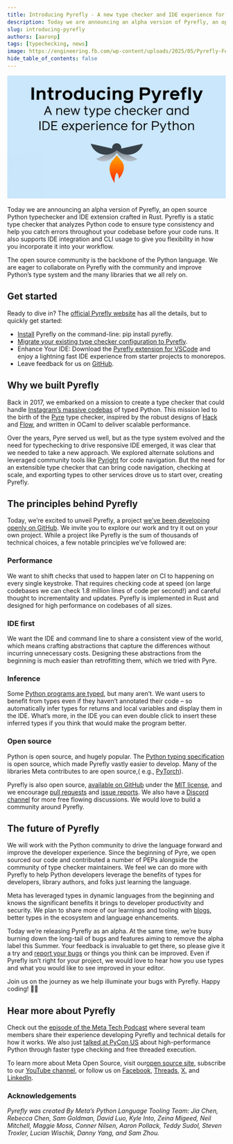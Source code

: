```yaml
---
title: Introducing Pyrefly - A new type checker and IDE experience for Python
description: Today we are announcing an alpha version of Pyrefly, an open source Python typechecker and IDE extension crafted in Rust
slug: introducing-pyrefly
authors: [aaronp]
tags: [typechecking, news]
image: https://engineering.fb.com/wp-content/uploads/2025/05/Pyrefly-Feature-Image.jpg
hide_table_of_contents: false
---
```


<head>
    <link rel="canonical" href="https://engineering.fb.com/2025/05/15/developer-tools/introducing-pyrefly-a-new-type-checker-and-ide-experience-for-python/" />
</head>

![Pyrefly Intro](./blog_imgs/pyrefly_intro.webp)

Today we are announcing an alpha version of Pyrefly, an open source Python typechecker and IDE extension crafted in Rust. Pyrefly is a static type checker that analyzes Python code to ensure type consistency and help you catch errors throughout your codebase before your code runs. It also supports IDE integration and CLI usage to give you flexibility in how you incorporate it into your workflow.

<!-- truncate -->

The open source community is the backbone of the Python language. We are eager to collaborate on Pyrefly with the community and improve Python’s type system and the many libraries that we all rely on.

## Get started

Ready to dive in? The [official Pyrefly website](https://pyrefly.org/) has all the details, but to quickly get started:

- [Install](https://pyrefly.org/en/docs/installation/) Pyrefly on the command-line: pip install pyrefly.
- [Migrate your existing type checker configuration to Pyrefly](https://pyrefly.org/en/docs/migrating-to-pyrefly/).
- Enhance Your IDE: Download the [Pyrefly extension for VSCode](https://marketplace.visualstudio.com/items?itemName=meta.pyrefly) and enjoy a lightning fast IDE experience from starter projects to monorepos.
- Leave feedback for us on [GitHub](https://github.com/facebook/pyrefly/issues).

## Why we built Pyrefly

Back in 2017, we embarked on a mission to create a type checker that could handle [Instagram’s massive codebas](https://instagram-engineering.com/web-service-efficiency-at-instagram-with-python-4976d078e366) of typed Python. This mission led to the birth of the [Pyre](https://github.com/facebook/pyre-check) type checker, inspired by the robust designs of [Hack](https://hacklang.org/) and [Flow](https://flow.org/), and written in OCaml to deliver scalable performance.

Over the years, Pyre served us well, but as the type system evolved and the need for typechecking to drive responsive IDE emerged, it was clear that we needed to take a new approach. We explored alternate solutions and leveraged community tools like [Pyright](https://github.com/Microsoft/pyright) for code navigation. But the need for an extensible type checker that can bring code navigation, checking at scale, and exporting types to other services drove us to start over, creating Pyrefly.

## The principles behind Pyrefly

Today, we’re excited to unveil Pyrefly, a project [we’ve been developing openly on GitHub](https://github.com/facebook/pyrefly). We invite you to explore our work and try it out on your own project. While a project like Pyrefly is the sum of thousands of technical choices, a few notable principles we’ve followed are:

### Performance

We want to shift checks that used to happen later on CI to happening on every single keystroke. That requires checking code at speed (on large codebases we can check 1.8 million lines of code per second!) and careful thought to incrementality and updates. Pyrefly is implemented in Rust and designed for high performance on codebases of all sizes.

### IDE first

We want the IDE and command line to share a consistent view of the world, which means crafting abstractions that capture the differences without incurring unnecessary costs. Designing these abstractions from the beginning is much easier than retrofitting them, which we tried with Pyre.

### Inference

Some [Python programs are typed](https://engineering.fb.com/2024/12/09/developer-tools/typed-python-2024-survey-meta/), but many aren’t. We want users to benefit from types even if they haven’t annotated their code – so automatically infer types for returns and local variables and display them in the IDE. What’s more, in the IDE you can even double click to insert these inferred types if you think that would make the program better.

### Open source

Python is open source, and hugely popular. The [Python typing specification](https://typing.python.org/en/latest/spec/) is open source, which made Pyrefly vastly easier to develop. Many of the libraries Meta contributes to are open source,( e.g., [PyTorch](https://pytorch.org/)).

Pyrefly is also open source, [available on GitHub](https://github.com/facebook/pyrefly/) under the [MIT license](https://github.com/facebook/pyrefly/blob/main/LICENSE), and we encourage [pull requests](https://github.com/facebook/pyrefly/pulls) and [issue reports](https://github.com/facebook/pyrefly/issues). We also have a [Discord channel](https://discord.gg/Cf7mFQtW7W) for more free flowing discussions. We would love to build a community around Pyrefly.

## The future of Pyrefly

We will work with the Python community to drive the language forward and improve the developer experience. Since the beginning of Pyre, we open sourced our code and contributed a number of PEPs alongside the community of type checker maintainers. We feel we can do more with Pyrefly to help Python developers leverage the benefits of types for developers, library authors, and folks just learning the language.

Meta has leveraged types in dynamic languages from the beginning and knows the significant benefits it brings to developer productivity and security. We plan to share more of our learnings and tooling with [blogs](https://engineering.fb.com/2024/12/09/developer-tools/typed-python-2024-survey-meta/), better types in the ecosystem and language enhancements.

Today we’re releasing Pyrefly as an alpha. At the same time, we’re busy burning down the long-tail of bugs and features aiming to remove the alpha label this Summer. Your feedback is invaluable to get there, so please give it a try and [report your bugs](https://github.com/facebook/pyrefly/issues) or things you think can be improved. Even if Pyrefly isn’t right for your project, we would love to hear how you use types and what you would like to see improved in your editor.

Join us on the journey as we help illuminate your bugs with Pyrefly. Happy coding! 🐍✨

## Hear more about Pyrefly

Check out the [episode of the Meta Tech Podcast](https://engineering.fb.com/2025/05/15/developer-tools/open-sourcing-pyrefly-a-faster-python-type-checker-written-in-rust) where several team members share their experience developing Pyrefly and technical details for how it works. We also just [talked at PyCon US](https://us.pycon.org/2025/schedule/presentation/118/) about high-performance Python through faster type checking and free threaded execution.

To learn more about Meta Open Source, visit our[open source site](https://opensource.fb.com/), subscribe to our [YouTube channel](https://www.youtube.com/channel/UCCQY962PmHabTjaHv2wJzfQ), or follow us on [Facebook](https://www.facebook.com/MetaOpenSource), [Threads](https://www.threads.net/@metaopensource), [X](https://x.com/MetaOpenSource), and [LinkedIn](https://www.linkedin.com/showcase/meta-open-source?fbclid=IwZXh0bgNhZW0CMTEAAR2fEOJNb7zOi8rJeRvQry5sRxARpdL3OpS4sYLdC1_npkEy60gBS1ynXwQ_aem_mJUK6jEUApFTW75Emhtpqw).

### Acknowledgements

_Pyrefly was created By Meta’s Python Language Tooling Team: Jia Chen, Rebecca Chen, Sam Goldman, David Luo, Kyle Into, Zeina Migeed, Neil Mitchell, Maggie Moss, Conner Nilsen, Aaron Pollack, Teddy Sudol, Steven Troxler, Lucian Wischik, Danny Yang, and Sam Zhou._

